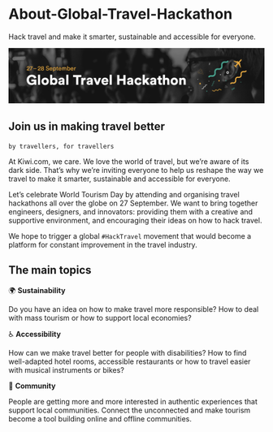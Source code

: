 # About-Global-Travel-Hackathon
Hack travel and make it smarter, sustainable and accessible for everyone.

![](https://raw.githubusercontent.com/Global-Travel-Hackathon/About-Global-Travel-Hackathon/master/Global-Travel-Hackathon-image.png)

## Join us in making travel better

`by travellers, for travellers`

At Kiwi.com, we care. We love the world of travel, but we’re aware of its dark side. That’s why we’re inviting everyone to help us reshape the way we travel to make it smarter, sustainable and accessible for everyone.

Let’s celebrate World Tourism Day by attending and organising travel hackathons all over the globe on 27 September. We want to bring together engineers, designers, and innovators: providing them with a creative and supportive environment, and encouraging their ideas on how to hack travel.

We hope to trigger a global `#HackTravel` movement that would become a platform for constant improvement in the travel industry. 

## The main topics

:earth_africa: **Sustainability**

Do you have an idea on how to make travel more responsible? How to deal with mass tourism or how to support local economies?

:wheelchair: **Accessibility**

How can we make travel better for people with disabilities? How to find well-adapted hotel rooms, accessible restaurants or how to travel easier with musical instruments or bikes?

:speech_balloon: **Community**

People are getting more and more interested in authentic experiences that support local communities. Connect the unconnected and make tourism become a tool building online and offline communities.
